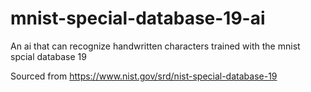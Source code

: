 # mnist-special-database-19-ai
An ai that can recognize handwritten characters trained with the mnist spcial database 19

Sourced from https://www.nist.gov/srd/nist-special-database-19
